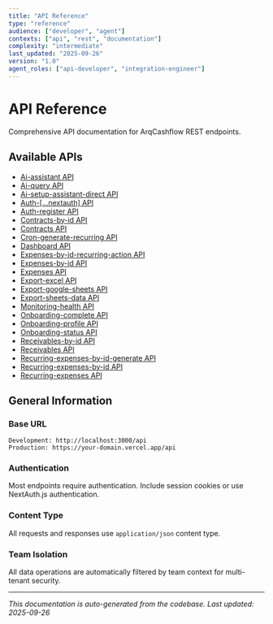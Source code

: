 ```yaml
---
title: "API Reference"
type: "reference"
audience: ["developer", "agent"]
contexts: ["api", "rest", "documentation"]
complexity: "intermediate"
last_updated: "2025-09-26"
version: "1.0"
agent_roles: ["api-developer", "integration-engineer"]
---
```


# API Reference

Comprehensive API documentation for ArqCashflow REST endpoints.

## Available APIs

- [Ai-assistant API](./ai-assistant.md)
- [Ai-query API](./ai-query.md)
- [Ai-setup-assistant-direct API](./ai-setup-assistant-direct.md)
- [Auth-[...nextauth] API](./auth-[...nextauth].md)
- [Auth-register API](./auth-register.md)
- [Contracts-by-id API](./contracts-by-id.md)
- [Contracts API](./contracts.md)
- [Cron-generate-recurring API](./cron-generate-recurring.md)
- [Dashboard API](./dashboard.md)
- [Expenses-by-id-recurring-action API](./expenses-by-id-recurring-action.md)
- [Expenses-by-id API](./expenses-by-id.md)
- [Expenses API](./expenses.md)
- [Export-excel API](./export-excel.md)
- [Export-google-sheets API](./export-google-sheets.md)
- [Export-sheets-data API](./export-sheets-data.md)
- [Monitoring-health API](./monitoring-health.md)
- [Onboarding-complete API](./onboarding-complete.md)
- [Onboarding-profile API](./onboarding-profile.md)
- [Onboarding-status API](./onboarding-status.md)
- [Receivables-by-id API](./receivables-by-id.md)
- [Receivables API](./receivables.md)
- [Recurring-expenses-by-id-generate API](./recurring-expenses-by-id-generate.md)
- [Recurring-expenses-by-id API](./recurring-expenses-by-id.md)
- [Recurring-expenses API](./recurring-expenses.md)

## General Information

### Base URL
```
Development: http://localhost:3000/api
Production: https://your-domain.vercel.app/api
```

### Authentication
Most endpoints require authentication. Include session cookies or use NextAuth.js authentication.

### Content Type
All requests and responses use `application/json` content type.

### Team Isolation
All data operations are automatically filtered by team context for multi-tenant security.

---

*This documentation is auto-generated from the codebase. Last updated: 2025-09-26*